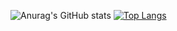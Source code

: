![Anurag's GitHub stats](https://github-readme-stats.vercel.app/api?username=fumerem&show_icons=true&theme=radical)
[![Top Langs](https://github-readme-stats.vercel.app/api/top-langs/?username=fumerem)](https://github.com/anuraghazra/github-readme-stats)
